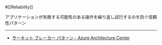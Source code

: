 #[[Reliability]]

アプリケーションが失敗する可能性のある操作を繰り返し試行するのを防ぐ信頼性パターン

---

- [サーキット ブレーカー パターン - Azure Architecture Center](https://learn.microsoft.com/ja-jp/azure/architecture/patterns/circuit-breaker)